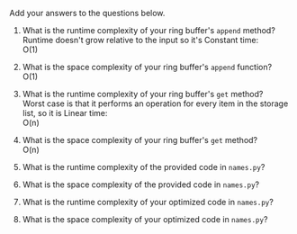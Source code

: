 Add your answers to the questions below.

1. What is the runtime complexity of your ring buffer's `append` method?  
   Runtime doesn't grow relative to the input so it's Constant time:  
   O(1)

2. What is the space complexity of your ring buffer's `append` function?  
   O(1)

3. What is the runtime complexity of your ring buffer's `get` method?  
   Worst case is that it performs an operation for every item in the storage list, so it is Linear time:  
   O(n)

4. What is the space complexity of your ring buffer's `get` method?  
   O(n)

5) What is the runtime complexity of the provided code in `names.py`?

6) What is the space complexity of the provided code in `names.py`?

7) What is the runtime complexity of your optimized code in `names.py`?

8) What is the space complexity of your optimized code in `names.py`?

